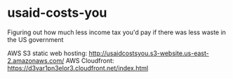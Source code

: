 # usaid-costs-you
Figuring out how much less income tax you'd pay if there was less waste in the US government

AWS S3 static web hosting: http://usaidcostsyou.s3-website.us-east-2.amazonaws.com/
AWS Cloudfront: https://d3var1pn3elor3.cloudfront.net/index.html
